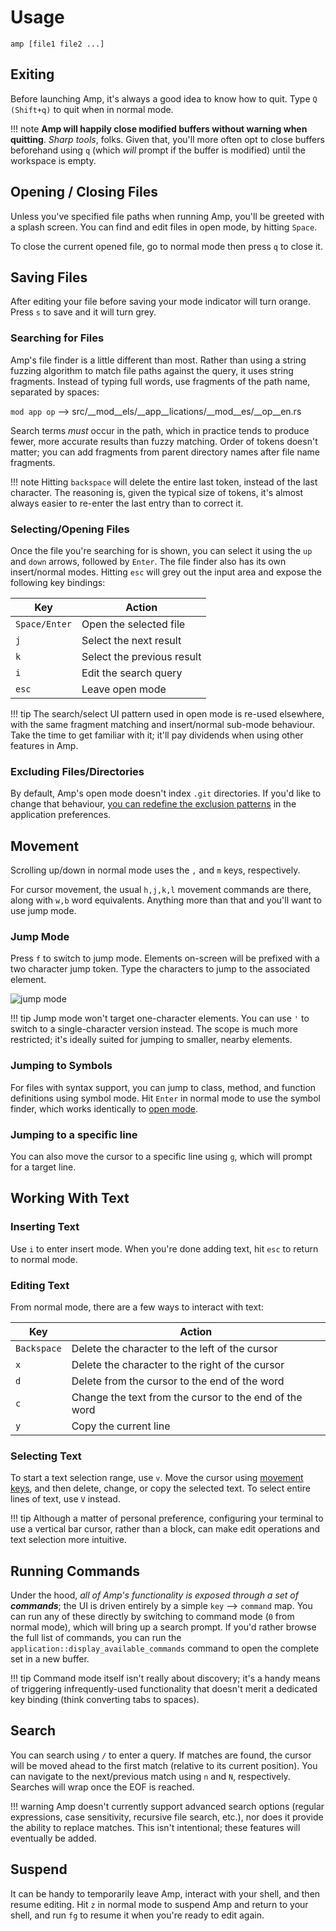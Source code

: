 # Usage

`amp [file1 file2 ...]`

## Exiting

Before launching Amp, it's always a good idea to know how to quit. Type `Q (Shift+q)` to quit when in normal mode.

!!! note
    **Amp will happily close modified buffers without warning when quitting**.
    _Sharp tools_, folks. Given that, you'll more often opt to close buffers
    beforehand using `q` (which _will_ prompt if the buffer is modified) until
    the workspace is empty.

## Opening / Closing Files

Unless you've specified file paths when running Amp, you'll be greeted with a splash screen. You can find and edit files in open mode, by hitting `Space`.

To close the current opened file, go to normal mode then press `q` to close it.

## Saving Files

After editing your file before saving your mode indicator will turn orange. Press `s` to save and it will turn grey.

### Searching for Files

Amp's file finder is a little different than most. Rather than using a string fuzzing algorithm to match file paths against the query, it uses string fragments. Instead of typing full words, use fragments of the path name, separated by spaces:

`mod app op` --> src/__mod__els/__app__lications/__mod__es/__op__en.rs

Search terms _must_ occur in the path, which in practice tends to produce fewer, more accurate results than fuzzy matching. Order of tokens doesn't matter; you can add fragments from parent directory names after file name fragments.

!!! note
    Hitting `backspace` will delete the entire last token, instead of the last character. The reasoning is, given the typical size of tokens, it's almost always easier to re-enter the last entry than to correct it.

### Selecting/Opening Files

Once the file you're searching for is shown, you can select it using the `up` and `down` arrows, followed by `Enter`. The file finder also has its own insert/normal modes. Hitting `esc` will grey out the input area and expose the following key bindings:

Key           | Action
------------- | ------
`Space/Enter` | Open the selected file
`j`           | Select the next result
`k`           | Select the previous result
`i`           | Edit the search query
`esc`         | Leave open mode

!!! tip
    The search/select UI pattern used in open mode is re-used elsewhere, with the same fragment matching and insert/normal sub-mode behaviour. Take the time to get familiar with it; it'll pay dividends when using other features in Amp.

### Excluding Files/Directories

By default, Amp's open mode doesn't index `.git` directories. If you'd like to change that behaviour, [you can redefine the exclusion patterns](configuration.md#excluding-filesdirectories) in the application preferences.

## Movement

Scrolling up/down in normal mode uses the `,` and `m` keys, respectively.

For cursor movement, the usual `h,j,k,l` movement commands are there, along with `w,b` word equivalents. Anything more than that and you'll want to use jump mode.

### Jump Mode

Press `f` to switch to jump mode. Elements on-screen will be prefixed with a two character jump token. Type the characters to jump to the associated element.

![jump mode](images/jump_mode.gif)

!!! tip
    Jump mode won't target one-character elements. You can use `'` to switch to a single-character version instead. The scope is much more restricted; it's ideally suited for jumping to smaller, nearby elements.

### Jumping to Symbols

For files with syntax support, you can jump to class, method, and function definitions using symbol mode. Hit `Enter` in normal mode to use the symbol finder, which works identically to [open mode](#open-mode).

### Jumping to a specific line

You can also move the cursor to a specific line using `g`, which will prompt for a target line.

## Working With Text

### Inserting Text

Use `i` to enter insert mode. When you're done adding text, hit `esc` to return to normal mode.

### Editing Text

From normal mode, there are a few ways to interact with text:

Key         | Action
----------- | ------
`Backspace` | Delete the character to the left of the cursor
`x`         | Delete the character to the right of the cursor
`d`         | Delete from the cursor to the end of the word
`c`         | Change the text from the cursor to the end of the word
`y`         | Copy the current line

### Selecting Text

To start a text selection range, use `v`. Move the cursor using [movement keys](#movement), and then delete, change, or copy the selected text. To select entire lines of text, use `V` instead.

!!! tip
    Although a matter of personal preference, configuring your terminal to use a vertical bar cursor, rather than a block, can make edit operations and text selection more intuitive.

## Running Commands

Under the hood, _all of Amp's functionality is exposed through a set of
**commands**_; the UI is driven entirely by a simple `key` --> `command` map.
You can run any of these directly by switching to command mode (`0` from normal
mode), which will bring up a search prompt. If you'd rather browse the full list
of commands, you can run the `application::display_available_commands` command
to open the complete set in a new buffer.

!!! tip
    Command mode itself isn't really about discovery; it's a handy means of
    triggering infrequently-used functionality that doesn't merit a dedicated
    key binding (think converting tabs to spaces).

## Search

You can search using `/` to enter a query. If matches are found, the cursor will be moved ahead to the first match (relative to its current position). You can navigate to the next/previous match using `n` and `N`, respectively. Searches will wrap once the EOF is reached.

!!! warning
    Amp doesn't currently support advanced search options (regular expressions, case sensitivity,  recursive file search, etc.), nor does it provide the ability to replace matches. This isn't intentional; these features will eventually be added.

## Suspend

It can be handy to temporarily leave Amp, interact with your shell, and then
resume editing. Hit `z` in normal mode to suspend Amp and return to your shell,
and run `fg` to resume it when you're ready to edit again.

